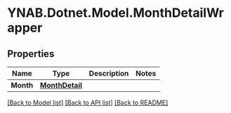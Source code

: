 # YNAB.Dotnet.Model.MonthDetailWrapper
## Properties

Name | Type | Description | Notes
------------ | ------------- | ------------- | -------------
**Month** | [**MonthDetail**](MonthDetail.md) |  | 

[[Back to Model list]](../README.md#documentation-for-models) [[Back to API list]](../README.md#documentation-for-api-endpoints) [[Back to README]](../README.md)


